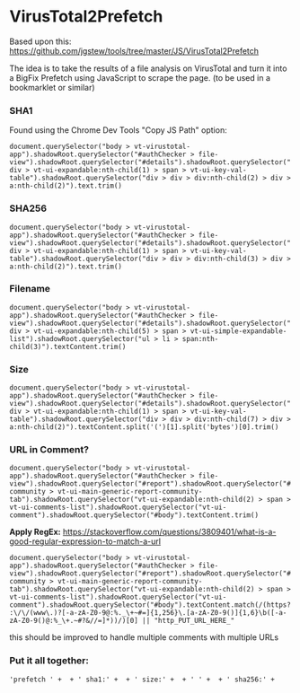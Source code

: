 # VirusTotal2Prefetch
Based upon this: https://github.com/jgstew/tools/tree/master/JS/VirusTotal2Prefetch

The idea is to take the results of a file analysis on VirusTotal and turn it into a BigFix Prefetch using JavaScript to scrape the page. (to be used in a bookmarklet or similar)



### SHA1

Found using the Chrome Dev Tools "Copy JS Path" option:

`document.querySelector("body > vt-virustotal-app").shadowRoot.querySelector("#authChecker > file-view").shadowRoot.querySelector("#details").shadowRoot.querySelector("div > vt-ui-expandable:nth-child(1) > span > vt-ui-key-val-table").shadowRoot.querySelector("div > div > div:nth-child(2) > div > a:nth-child(2)").text.trim()`

### SHA256

`document.querySelector("body > vt-virustotal-app").shadowRoot.querySelector("#authChecker > file-view").shadowRoot.querySelector("#details").shadowRoot.querySelector("div > vt-ui-expandable:nth-child(1) > span > vt-ui-key-val-table").shadowRoot.querySelector("div > div > div:nth-child(3) > div > a:nth-child(2)").text.trim()`


### Filename

`document.querySelector("body > vt-virustotal-app").shadowRoot.querySelector("#authChecker > file-view").shadowRoot.querySelector("#details").shadowRoot.querySelector("div > vt-ui-expandable:nth-child(5) > span > vt-ui-simple-expandable-list").shadowRoot.querySelector("ul > li > span:nth-child(3)").textContent.trim()`

### Size

`document.querySelector("body > vt-virustotal-app").shadowRoot.querySelector("#authChecker > file-view").shadowRoot.querySelector("#details").shadowRoot.querySelector("div > vt-ui-expandable:nth-child(1) > span > vt-ui-key-val-table").shadowRoot.querySelector("div > div > div:nth-child(7) > div > a:nth-child(2)").textContent.split('(')[1].split('bytes')[0].trim()`

### URL in Comment?

`document.querySelector("body > vt-virustotal-app").shadowRoot.querySelector("#authChecker > file-view").shadowRoot.querySelector("#report").shadowRoot.querySelector("#community > vt-ui-main-generic-report-community-tab").shadowRoot.querySelector("vt-ui-expandable:nth-child(2) > span > vt-ui-comments-list").shadowRoot.querySelector("vt-ui-comment").shadowRoot.querySelector("#body").textContent.trim()`

**Apply RegEx:**  https://stackoverflow.com/questions/3809401/what-is-a-good-regular-expression-to-match-a-url

`document.querySelector("body > vt-virustotal-app").shadowRoot.querySelector("#authChecker > file-view").shadowRoot.querySelector("#report").shadowRoot.querySelector("#community > vt-ui-main-generic-report-community-tab").shadowRoot.querySelector("vt-ui-expandable:nth-child(2) > span > vt-ui-comments-list").shadowRoot.querySelector("vt-ui-comment").shadowRoot.querySelector("#body").textContent.match(/(https?:\/\/(www\.)?[-a-zA-Z0-9@:%._\+~#=]{1,256}\.[a-zA-Z0-9()]{1,6}\b([-a-zA-Z0-9()@:%_\+.~#?&//=]*))/)[0] || "http_PUT_URL_HERE_"`

this should be improved to handle multiple comments with multiple URLs

### Put it all together:

`'prefetch ' +  + ' sha1:' +  + ' size:' +  + ' ' +  + ' sha256:' +`
